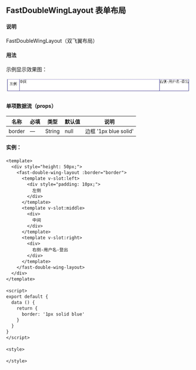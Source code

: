 ## FastDoubleWingLayout 表单布局

#### 说明
FastDoubleWingLayout（双飞翼布局）


#### 用法

示例显示效果图：

![image](./1.jpg)

#### 单项数据流（props）

名称 | 必填 | 类型 | 默认值 | 说明
---|---|---|---|---
border | — | String | null | 边框 '1px blue solid'


#### 实例：

```
<template>
  <div style="height: 50px;">
    <fast-double-wing-layout :border="border">
      <template v-slot:left>
        <div style="padding: 10px;">
          左侧
        </div>
      </template>
      <template v-slot:middle>
        <div>
          中间
        </div>
      </template>
      <template v-slot:right>
        <div>
          右侧-用户名-登出
        </div>
      </template>
    </fast-double-wing-layout>
  </div>
</template>

<script>
export default {
  data () {
    return {
      border: '1px solid blue'
    }
  }
}
</script>

<style>

</style>

```



